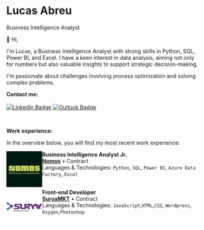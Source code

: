 # Lucas Abreu

Business Intelligence Analyst

👋 Hi,

I'm Lucas, a Business Intelligence Analyst with strong skills in Python, SQL, Power BI, and Excel. I have a keen interest in data analysis, aiming not only for numbers but also valuable insights to support strategic decision-making.

I'm passionate about challenges involving process optimization and solving complex problems.

**Contact me:**
<br/>
<br/>
[![LinkedIn Badge](https://img.shields.io/badge/LinkedIn-0077B5?style=for-the-badge&logo=linkedin&logoColor=white)](https://www.linkedin.com/in/lucas-dantas-abreu/)
[![Outlook Badge](https://img.shields.io/badge/Microsoft_Outlook-0078D4?style=for-the-badge&logo=microsoft-outlook&logoColor=white)](mailto:lucasdantasdabreu@outlook.com.br)

<br/>

**Work experience:** 

In the overview below, you will find my most recent work experience:

[<img align="left" height="94px" width="94px" alt="Nomos" src="/nomos.jpg"/>](https://somosnomos.com.br/)

**Business Intelligence Analyst Jr.** \
[**Nomos**](https://somosnomos.com.br/) • Contract \
Languages & Technologies: `Python`, `SQL`, `Power BI`, `Azure Data Factory`, `Excel`\
<br/>

[<img align="left" height="94px" width="94px" alt="SuryaMkt" src="/suryamkt.jpg"/>](https://suryamkt.com.br/)

**Front-end Developer** \
[**SuryaMKT**](https://suryamkt.com.br/) • Contract \
Languages & Technologies: `JavaScript`,`HTML`,`CSS`, `Wordpress`, `Oxygen`,`Photoshop`\
<br/>
<br/>


